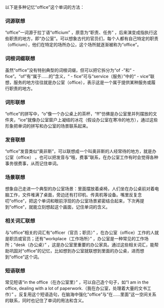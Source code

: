 以下是多种记忆“office”这个单词的方法：

### 词源联想
“office”一词源于拉丁语“officium” ，原意为“职责、任务” ，后来演变成指执行这些职责的地方，即“办公室”。可以想象古代的官员们，每个人都有自己特定的职责（officium），他们在特定的场所办公，这个场所就逐渐被称为“office”。

### 词根词缀联想
虽然“office”没有特别典型的词根词缀，但可以把它拆分为“of -”和“ - fice”。“of”有“属于……的”含义，“ - fice”可与“service（服务）”中的“ - vice”联想，服务的地方往往就是办公室（office），表示这是一个属于提供某种服务或履行职责的地方。

### 词形联想
“office”的拼写中，“o”像一个办公桌上的茶杯，“ff”仿佛是办公室里并列摆放的文件夹，“ice”就像办公室窗户上凝结的冰花（假设办公室在寒冷的地方），通过这些形象把单词的拼写和办公室的场景联系起来。

### 发音联想
“office”发音类似“奥非斯”，可以联想成一个叫奥非斯的人经常待的地方，就是办公室（office） 。也可以把发音与“哦，费事”联系，在办公室工作有时会觉得各种事务很费事，从而记住单词。

### 场景联想
想象自己走进一个典型的办公室场景：里面摆放着桌椅，人们坐在办公桌前对着电脑工作，文件堆满了桌面，旁边还有打印机、传真机等设备。嘴里反复念叨“office”，把这个单词和眼前浮现的办公室场景紧密结合起来，下次再提到“office”，就能立刻想起这个画面，记住单词的含义。

### 相关词汇联想
与“office”相关的词汇有“officer（官员；职员）” ，在办公室（office）工作的人就是职员或官员；还有“workplace（工作场所）” ，办公室是一种常见的工作场所；“desk（办公桌）” ，这是办公室里重要的办公家具。通过这些相关词汇，能帮助巩固对“office”的记忆，比如想到办公室就联想到里面的办公桌，进而想到“office”这个词。

### 短语联想
常见短语“in the office（在办公室里）” ，可以自己造个句子，如“I am in the office, dealing with a lot of paperwork.（我在办公室，处理着大量的文书工作）” 。反复用这个短语造句，在脑海中强化“office”与“在……里面”这一空间关系的联系，同时也记住了单词的用法和含义。 